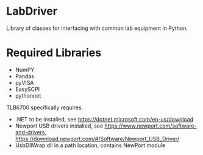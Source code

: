# LabDriver
Library of classes for interfacing with common lab equipment in Python.

# Required Libraries
- NumPY
- Pandas
- pyVISA
- EasySCPI
- pythonnet

TLB6700 specifically requires:
- .NET to be installed, see https://dotnet.microsoft.com/en-us/download
- Newport USB drivers installed, see https://www.newport.com/software-and-drivers, https://download.newport.com/#/Software/Newport_USB_Driver/
- UsbDllWrap.dll in a path location, contains NewPort module
